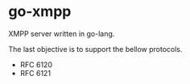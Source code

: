 go-xmpp
=======

XMPP server written in go-lang.

The last objective is to support the bellow protocols.

- RFC 6120
- RFC 6121
